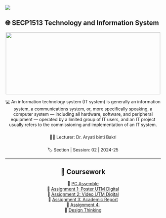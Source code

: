 ![](https://user-images.githubusercontent.com/18350557/176309783-0785949b-9127-417c-8b55-ab5a4333674e.gif) 
## 🌐 SECP1513 Technology and Information System

<head>
<center>
<p align="center"> <img src="https://www.skylineuniversity.ac.ae/blog/images/2021/01/08/isvsit.jpg" height="200" ; width="500"> </p>

💻
An information technology system (IT system) is generally an information system, a communications system, or, more specifically speaking, a computer system — including all hardware, software, and peripheral equipment — operated by a limited group of IT users, and an IT project usually refers to the commissioning and implementation of an IT system.
###
👩‍🏫
Lecturer: Dr. Aryati binti Bakri
###
🏷
Section | Session: 02 | 2024-25

-----------
## 📜 Coursework
💫 [PC Assemble](https://github.com/JiaLing221/Y1SI/tree/main/SECP1513_TIS/PC%20Assemble) <br>
💫 [Assignment 1: Poster UTM Digital](https://github.com/JiaLing221/Y1SI/tree/main/SECP1513_TIS/Assignment-Industry/Assignment%201-Poster) <br>
💫 [Assignment 2: Video UTM Digital](https://github.com/JiaLing221/Y1SI/tree/main/SECP1513_TIS/Assignment-Industry/Assignment%202-Video) <br>
💫 [Assignment 3: Academic Report](https://github.com/JiaLing221/Y1SI/tree/main/SECP1513_TIS/Assignment-Industry/Assignment%203-Academic%20Report) <br>
💫 [Assignment 4: ]() <br>
💫 [Design Thinking](https://github.com/JiaLing221/Y1SI/tree/main/SECP1513_TIS/Design%20Thinking) <br>
